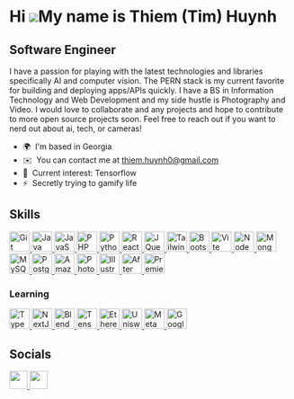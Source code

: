 Hi ![](https://user-images.githubusercontent.com/18350557/176309783-0785949b-9127-417c-8b55-ab5a4333674e.gif)My name is Thiem (Tim) Huynh
=========================================================================================================================================

Software Engineer
-----------------

I have a passion for playing with the latest technologies and libraries specifically AI and computer vision. The PERN stack is my current favorite for building and deploying apps/APIs quickly. I have a BS in Information Technology and Web Development and my side hustle is Photography and Video. I would love to collaborate and any projects and hope to contribute to more open source projects soon. Feel free to reach out if you want to nerd out about ai, tech, or cameras!

* 🌍  I'm based in Georgia
* ✉️  You can contact me at [thiem.huynh0@gmail.com](mailto:thiem.huynh0@gmail.com)
* 🧠  Current interest: Tensorflow 
* ⚡  Secretly trying to gamify life

## Skills
<p align="left">
  <a href="https://git-scm.com/" target="_blank" rel="noreferrer">
    <img
      src="https://raw.githubusercontent.com/danielcranney/readme-generator/main/public/icons/skills/git-colored.svg"
      width="36"
      height="36"
      alt="Git"
    />
  </a>
  <a href="https://www.oracle.com/java/" target="_blank" rel="noreferrer">
    <img
      src="https://raw.githubusercontent.com/danielcranney/readme-generator/main/public/icons/skills/java-colored.svg"
      width="36"
      height="36"
      alt="Java"
    />
  </a>
    <a href="https://developer.mozilla.org/en-US/docs/Web/JavaScript"
    target="_blank"
    rel="noreferrer"
  >
    <img
      src="https://raw.githubusercontent.com/danielcranney/readme-generator/main/public/icons/skills/javascript-colored.svg"
      width="36"
      height="36"
      alt="JavaScript"
    />
  </a>
  <a href="https://www.php.net/" target="_blank" rel="noreferrer">
    <img
      src="https://raw.githubusercontent.com/danielcranney/readme-generator/main/public/icons/skills/php-colored.svg"
      width="36"
      height="36"
      alt="PHP"
    />
  </a>
  <a href="https://www.python.org/" target="_blank" rel="noreferrer">
      <img
        src="https://raw.githubusercontent.com/danielcranney/readme-generator/main/public/icons/skills/python-colored.svg"
        width="36"
        height="36"
        alt="Python"
      />
  </a>
  <a href="https://reactjs.org/" target="_blank" rel="noreferrer">
    <img
      src="https://raw.githubusercontent.com/danielcranney/readme-generator/main/public/icons/skills/react-colored.svg"
      width="36"
      height="36"
      alt="React"
    />
  </a>
  <a href="https://jquery.com/" target="_blank" rel="noreferrer">
    <img
      src="https://raw.githubusercontent.com/danielcranney/readme-generator/main/public/icons/skills/jquery-colored.svg"
      width="36"
      height="36"
      alt="JQuery"
    />
  </a>
  <a href="https://tailwindcss.com/" target="_blank" rel="noreferrer">
    <img
      src="https://raw.githubusercontent.com/danielcranney/readme-generator/main/public/icons/skills/tailwindcss-colored.svg"
      width="36"
      height="36"
      alt="TailwindCSS"
    />
  </a>
  <a href="https://getbootstrap.com/" target="_blank" rel="noreferrer">
    <img
      src="https://raw.githubusercontent.com/danielcranney/readme-generator/main/public/icons/skills/bootstrap-colored.svg"
      width="36"
      height="36"
      alt="Bootstrap"
    />
  </a>
  <a href="https://vitejs.dev/" target="_blank" rel="noreferrer">
    <img
      src="https://raw.githubusercontent.com/danielcranney/readme-generator/main/public/icons/skills/vite-colored.svg"
      width="36"
      height="36"
      alt="Vite"
    />
  </a>
  <a href="https://nodejs.org/en/" target="_blank" rel="noreferrer">
    <img
      src="https://raw.githubusercontent.com/danielcranney/readme-generator/main/public/icons/skills/nodejs-colored.svg"
      width="36"
      height="36"
      alt="NodeJS"
    />
  </a>
  <a href="https://www.mongodb.com/" target="_blank" rel="noreferrer">
    <img
      src="https://raw.githubusercontent.com/danielcranney/readme-generator/main/public/icons/skills/mongodb-colored.svg"
      width="36"
      height="36"
      alt="MongoDB"
    />
  </a>
  <a href="https://www.mysql.com/" target="_blank" rel="noreferrer">
    <img
      src="https://raw.githubusercontent.com/danielcranney/readme-generator/main/public/icons/skills/mysql-colored.svg"
      width="36"
      height="36"
      alt="MySQL"
    />
  </a>
  <a href="https://www.postgresql.org/" target="_blank" rel="noreferrer">
    <img
      src="https://raw.githubusercontent.com/danielcranney/readme-generator/main/public/icons/skills/postgresql-colored.svg"
      width="36"
      height="36"
      alt="PostgreSQL"
    />
  </a>
    <a href="https://aws.amazon.com" target="_blank" rel="noreferrer">
    <img
      src="https://raw.githubusercontent.com/danielcranney/readme-generator/main/public/icons/skills/aws-colored.svg"
      width="36"
      height="36"
      alt="Amazon Web Services"
    />
  </a>
  <a
    href="https://www.adobe.com/uk/products/photoshop.html"
    target="_blank"
    rel="noreferrer"
  >
    <img
      src="https://raw.githubusercontent.com/danielcranney/readme-generator/main/public/icons/skills/photoshop-colored.svg"
      width="36"
      height="36"
      alt="Photoshop"
    />
  </a>
  <a
    href="https://www.adobe.com/uk/products/illustrator.html"
    target="_blank"
    rel="noreferrer"
  >
    <img
      src="https://raw.githubusercontent.com/danielcranney/readme-generator/main/public/icons/skills/illustrator-colored.svg"
      width="36"
      height="36"
      alt="Illustrator"
    />
  </a>
  <a
    href="https://www.adobe.com/uk/products/aftereffects.html"
    target="_blank"
    rel="noreferrer"
  >
    <img
      src="https://raw.githubusercontent.com/danielcranney/readme-generator/main/public/icons/skills/aftereffects-colored.svg"
      width="36"
      height="36"
      alt="After Effects"
    />
  </a>
  <a
    href="https://www.adobe.com/uk/products/premiere.html"
    target="_blank"
    rel="noreferrer"
  >
    <img
      src="https://raw.githubusercontent.com/danielcranney/readme-generator/main/public/icons/skills/premierepro-colored.svg"
      width="36"
      height="36"
      alt="Premiere Pro"
    />
  </a>
  
</p>
  

### Learning 
<p align="left">
  <a href="https://www.typescriptlang.org/" target="_blank" rel="noreferrer">
    <img
      src="https://raw.githubusercontent.com/danielcranney/readme-generator/main/public/icons/skills/typescript-colored.svg"
      width="36"
      height="36"
      alt="TypeScript"
    />
  </a>
  <a href="https://nextjs.org/docs" target="_blank" rel="noreferrer">
    <img
      src="https://raw.githubusercontent.com/danielcranney/readme-generator/main/public/icons/skills/nextjs-colored.svg"
      width="36"
      height="36"
      alt="NextJs"
    />
  </a>
  <a href="https://www.blender.org/" target="_blank" rel="noreferrer">
    <img
      src="https://raw.githubusercontent.com/danielcranney/readme-generator/main/public/icons/skills/blender-colored.svg"
      width="36"
      height="36"
      alt="Blender"
    />
  </a>
  <a href="https://www.tensorflow.org/" target="_blank" rel="noreferrer">
    <img
      src="https://raw.githubusercontent.com/danielcranney/readme-generator/main/public/icons/skills/tensorflow-colored.svg"
      width="36"
      height="36"
      alt="TensorFlow"
    />
  </a>
  <a href="https://ethereum.org/en/" target="_blank" rel="noreferrer">
    <img
      src="https://raw.githubusercontent.com/danielcranney/readme-generator/main/public/icons/skills/ethereum-colored.svg"
      width="36"
      height="36"
      alt="Ethereum"
    />
  </a>
  <a href="https://uniswap.org/" target="_blank" rel="noreferrer">
    <img
      src="https://raw.githubusercontent.com/danielcranney/readme-generator/main/public/icons/skills/uniswap-colored.svg"
      width="36"
      height="36"
      alt="Uniswap"
    />
  </a>
  <a href="https://metamask.io/" target="_blank" rel="noreferrer">
    <img
      src="https://raw.githubusercontent.com/danielcranney/readme-generator/main/public/icons/skills/metamask-colored.svg"
      width="36"
      height="36"
      alt="MetaMask"
    />
  </a>
  <a href="https://cloud.google.com/" target="_blank" rel="noreferrer">
    <img
      src="https://raw.githubusercontent.com/danielcranney/readme-generator/main/public/icons/skills/googlecloud-colored.svg"
      width="36"
      height="36"
      alt="Google Cloud"
    />
  </a>
</p>


## Socials

<p align="left"> <a href="https://www.github.com/thiem-dev" target="_blank" rel="noreferrer"> <picture> <source media="(prefers-color-scheme: dark)" srcset="https://raw.githubusercontent.com/danielcranney/readme-generator/main/public/icons/socials/github-dark.svg" /> <source media="(prefers-color-scheme: light)" srcset="https://raw.githubusercontent.com/danielcranney/readme-generator/main/public/icons/socials/github.svg" /> <img src="https://raw.githubusercontent.com/danielcranney/readme-generator/main/public/icons/socials/github.svg" width="32" height="32" /> </picture> </a> <a href="https://www.linkedin.com/in/thiem-dev" target="_blank" rel="noreferrer"> <picture> <source media="(prefers-color-scheme: dark)" srcset="https://raw.githubusercontent.com/danielcranney/readme-generator/main/public/icons/socials/linkedin-dark.svg" /> <source media="(prefers-color-scheme: light)" srcset="https://raw.githubusercontent.com/danielcranney/readme-generator/main/public/icons/socials/linkedin.svg" /> <img src="https://raw.githubusercontent.com/danielcranney/readme-generator/main/public/icons/socials/linkedin.svg" width="32" height="32" /> </picture> </a></p>

